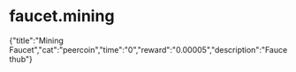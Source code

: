# faucet.mining
{"title":"Mining Faucet","cat":"peercoin","time":"0","reward":"0.00005","description":"Faucethub"}
